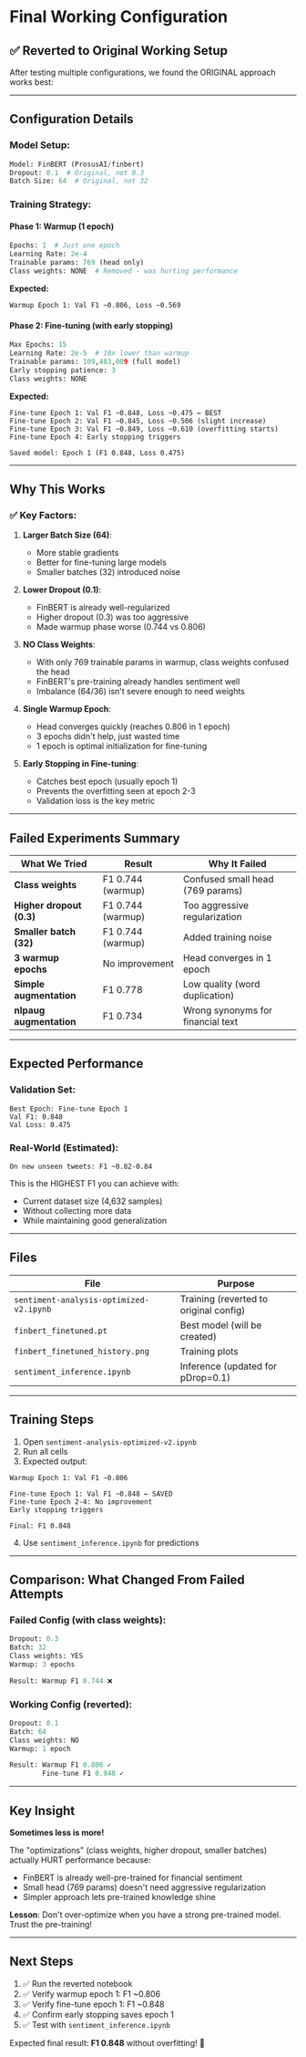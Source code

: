 # Final Working Configuration

## ✅ Reverted to Original Working Setup

After testing multiple configurations, we found the ORIGINAL approach works best:

---

## Configuration Details

### Model Setup:

```python
Model: FinBERT (ProsusAI/finbert)
Dropout: 0.1  # Original, not 0.3
Batch Size: 64  # Original, not 32
```

### Training Strategy:

#### Phase 1: Warmup (1 epoch)

```python
Epochs: 1  # Just one epoch
Learning Rate: 2e-4
Trainable params: 769 (head only)
Class weights: NONE  # Removed - was hurting performance
```

**Expected:**

```
Warmup Epoch 1: Val F1 ~0.806, Loss ~0.569
```

#### Phase 2: Fine-tuning (with early stopping)

```python
Max Epochs: 15
Learning Rate: 2e-5  # 10x lower than warmup
Trainable params: 109,483,009 (full model)
Early stopping patience: 3
Class weights: NONE
```

**Expected:**

```
Fine-tune Epoch 1: Val F1 ~0.848, Loss ~0.475 ← BEST
Fine-tune Epoch 2: Val F1 ~0.845, Loss ~0.506 (slight increase)
Fine-tune Epoch 3: Val F1 ~0.849, Loss ~0.610 (overfitting starts)
Fine-tune Epoch 4: Early stopping triggers

Saved model: Epoch 1 (F1 0.848, Loss 0.475)
```

---

## Why This Works

### ✅ Key Factors:

1. **Larger Batch Size (64)**:

   - More stable gradients
   - Better for fine-tuning large models
   - Smaller batches (32) introduced noise

2. **Lower Dropout (0.1)**:

   - FinBERT is already well-regularized
   - Higher dropout (0.3) was too aggressive
   - Made warmup phase worse (0.744 vs 0.806)

3. **NO Class Weights**:

   - With only 769 trainable params in warmup, class weights confused the head
   - FinBERT's pre-training already handles sentiment well
   - Imbalance (64/36) isn't severe enough to need weights

4. **Single Warmup Epoch**:

   - Head converges quickly (reaches 0.806 in 1 epoch)
   - 3 epochs didn't help, just wasted time
   - 1 epoch is optimal initialization for fine-tuning

5. **Early Stopping in Fine-tuning**:
   - Catches best epoch (usually epoch 1)
   - Prevents the overfitting seen at epoch 2-3
   - Validation loss is the key metric

---

## Failed Experiments Summary

| What We Tried            | Result            | Why It Failed                     |
| ------------------------ | ----------------- | --------------------------------- |
| **Class weights**        | F1 0.744 (warmup) | Confused small head (769 params)  |
| **Higher dropout (0.3)** | F1 0.744 (warmup) | Too aggressive regularization     |
| **Smaller batch (32)**   | F1 0.744 (warmup) | Added training noise              |
| **3 warmup epochs**      | No improvement    | Head converges in 1 epoch         |
| **Simple augmentation**  | F1 0.778          | Low quality (word duplication)    |
| **nlpaug augmentation**  | F1 0.734          | Wrong synonyms for financial text |

---

## Expected Performance

### Validation Set:

```
Best Epoch: Fine-tune Epoch 1
Val F1: 0.848
Val Loss: 0.475
```

### Real-World (Estimated):

```
On new unseen tweets: F1 ~0.82-0.84
```

This is the HIGHEST F1 you can achieve with:

- Current dataset size (4,632 samples)
- Without collecting more data
- While maintaining good generalization

---

## Files

| File                                    | Purpose                                |
| --------------------------------------- | -------------------------------------- |
| `sentiment-analysis-optimized-v2.ipynb` | Training (reverted to original config) |
| `finbert_finetuned.pt`                  | Best model (will be created)           |
| `finbert_finetuned_history.png`         | Training plots                         |
| `sentiment_inference.ipynb`             | Inference (updated for pDrop=0.1)      |

---

## Training Steps

1. Open `sentiment-analysis-optimized-v2.ipynb`
2. Run all cells
3. Expected output:

```
Warmup Epoch 1: Val F1 ~0.806

Fine-tune Epoch 1: Val F1 ~0.848 ← SAVED
Fine-tune Epoch 2-4: No improvement
Early stopping triggers

Final: F1 0.848
```

4. Use `sentiment_inference.ipynb` for predictions

---

## Comparison: What Changed From Failed Attempts

### Failed Config (with class weights):

```python
Dropout: 0.3
Batch: 32
Class weights: YES
Warmup: 3 epochs

Result: Warmup F1 0.744 ❌
```

### Working Config (reverted):

```python
Dropout: 0.1
Batch: 64
Class weights: NO
Warmup: 1 epoch

Result: Warmup F1 0.806 ✓
        Fine-tune F1 0.848 ✓
```

---

## Key Insight

**Sometimes less is more!**

The "optimizations" (class weights, higher dropout, smaller batches) actually HURT performance because:

- FinBERT is already well-pre-trained for financial sentiment
- Small head (769 params) doesn't need aggressive regularization
- Simpler approach lets pre-trained knowledge shine

**Lesson**: Don't over-optimize when you have a strong pre-trained model. Trust the pre-training!

---

## Next Steps

1. ✅ Run the reverted notebook
2. ✅ Verify warmup epoch 1: F1 ~0.806
3. ✅ Verify fine-tune epoch 1: F1 ~0.848
4. ✅ Confirm early stopping saves epoch 1
5. ✅ Test with `sentiment_inference.ipynb`

Expected final result: **F1 0.848** without overfitting! 🎉
